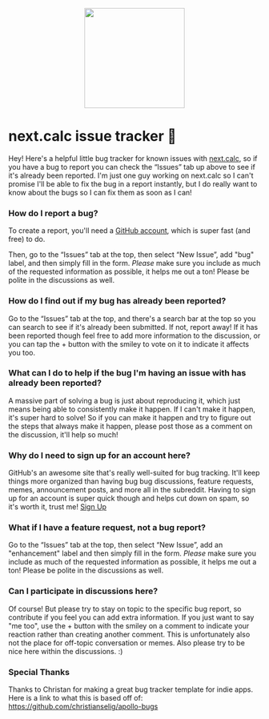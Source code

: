 <p align="center">
  <img src="https://jangelsb.github.io/next.calc/images/next-n.png" width=200 />
</p>

# next.calc issue tracker 🚛

Hey! Here's a helpful little bug tracker for known issues with [next.calc]([https://apolloapp.io](https://jangelsb.github.io/next.calc/)), so if you have a bug to report you can check the “Issues” tab up above to see if it's already been reported. I'm just one guy working on next.calc so I can't promise I'll be able to fix the bug in a report instantly, but I do really want to know about the bugs so I can fix them as soon as I can! 

### How do I report a bug?

To create a report, you'll need a [GitHub account](https://github.com/), which is super fast (and free) to do.

Then, go to the “Issues” tab at the top, then select “New Issue”, add "bug" label, and then simply fill in the form. *Please* make sure you include as much of the requested information as possible, it helps me out a ton! Please be polite in the discussions as well.

### How do I find out if my bug has already been reported?

Go to the “Issues” tab at the top, and there's a search bar at the top so you can search to see if it's already been submitted. If not, report away! If it has been reported though feel free to add more information to the discussion, or you can tap the + button with the smiley to vote on it to indicate it affects you too. 

### What can I do to help if the bug I'm having an issue with has already been reported?

A massive part of solving a bug is just about reproducing it, which just means being able to consistently make it happen. If I can't make it happen, it's super hard to solve! So if you can make it happen and try to figure out the steps that always make it happen, please post those as a comment on the discussion, it'll help so much!

### Why do I need to sign up for an account here?

GitHub's an awesome site that's really well-suited for bug tracking. It'll keep things more organized than having bug bug discussions, feature requests, memes, announcement posts, and more all in the subreddit. Having to sign up for an account is super quick though and helps cut down on spam, so it's worth it, trust me! [Sign Up](https://github.com/)

### What if I have a feature request, not a bug report?

Go to the “Issues” tab at the top, then select “New Issue”, add an "enhancement" label and then simply fill in the form. *Please* make sure you include as much of the requested information as possible, it helps me out a ton! Please be polite in the discussions as well.

### Can I participate in discussions here?

Of course! But please try to stay on topic to the specific bug report, so contribute if you feel you can add extra information. If you just want to say "me too", use the + button with the smiley on a comment to indicate your reaction rather than creating another comment. This is unfortunately also not the place for off-topic conversation or memes. Also please try to be nice here within the discussions. :)

### Special Thanks
Thanks to Christan for making a great bug tracker template for indie apps. Here is a link to what this is based off of: https://github.com/christianselig/apollo-bugs
